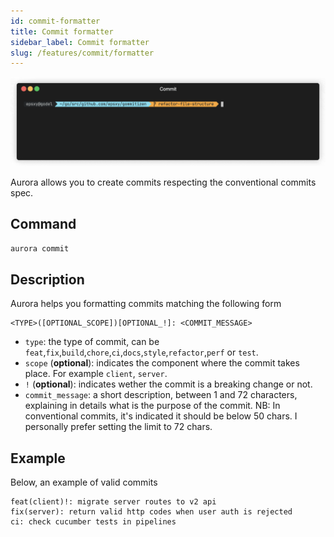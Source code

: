 ```yaml
---
id: commit-formatter
title: Commit formatter
sidebar_label: Commit formatter
slug: /features/commit/formatter
---
```


![Commit CLI gif](../static/img/gif/commit.gif)

Aurora allows you to create commits respecting the conventional commits spec.

## Command

```bash
aurora commit
```

## Description

Aurora helps you formatting commits matching the following form

```
<TYPE>([OPTIONAL_SCOPE])[OPTIONAL_!]: <COMMIT_MESSAGE>
```

- `type`: the type of commit, can be `feat`,`fix`,`build`,`chore`,`ci`,`docs`,`style`,`refactor`,`perf` or `test`.
- `scope` (**optional**): indicates the component where the commit takes place. For example `client`, `server`.
- `!` (**optional**): indicates wether the commit is a breaking change or not.
- `commit_message`: a short description, between 1 and 72 characters, explaining in details what is the purpose of the commit. NB: In conventional commits, it's indicated it should be below 50 chars. I personally prefer setting the limit to 72 chars.

## Example

Below, an example of valid commits

```
feat(client)!: migrate server routes to v2 api
fix(server): return valid http codes when user auth is rejected
ci: check cucumber tests in pipelines
```